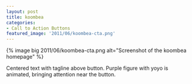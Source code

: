 ```yaml
---
layout: post
title: koombea
categories:
- Call to Action Buttons
featured_image: '2011/06/koombea-cta.png'
---
```

{% image big 2011/06/koombea-cta.png alt="Screenshot of the koombea homepage" %}

Centered text with tagline above button. Purple figure with yoyo is animated, bringing attention near the button.
